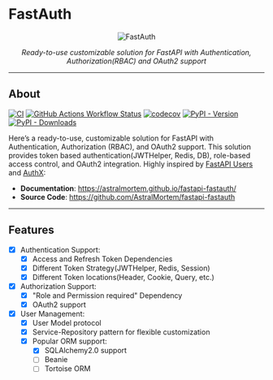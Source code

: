 # FastAuth
<p align="center">
  <img src="https://raw.githubusercontent.com/AstralMortem/fastauth/master/logo.png?sanitize=true" alt="FastAuth">
</p>

<p align="center">
    <em>Ready-to-use customizable solution for FastAPI with Authentication, Authorization(RBAC) and OAuth2 support</em>
</p>

---
## About

[![CI](https://github.com/AstralMortem/fastauth/actions/workflows/ci.yaml/badge.svg)](https://github.com/AstralMortem/fastauth/actions/workflows/ci.yaml)
[![GitHub Actions Workflow Status](https://img.shields.io/github/actions/workflow/status/AstralMortem/fastauth/docs.yaml?label=Docs)](https://astralmortem.github.io/fastauth/)
[![codecov](https://codecov.io/github/AstralMortem/fastauth/graph/badge.svg?token=SI6ND9SIPU)](https://codecov.io/github/AstralMortem/fastauth)
[![PyPI - Version](https://img.shields.io/pypi/v/fastapi-fastauth)](https://pypi.org/project/fastapi-fastauth/)
[![PyPI - Downloads](https://img.shields.io/pypi/dm/fastapi-fastauth)](https://pypi.org/project/fastapi-fastauth/)


Here’s a ready-to-use, customizable solution for FastAPI with Authentication, Authorization (RBAC), and OAuth2 support.
This solution provides token based authentication(JWTHelper, Redis, DB), role-based access control, and OAuth2 integration.
Highly inspired by [FastAPI Users](https://github.com/fastapi-users/fastapi-users) and [AuthX](https://github.com/yezz123/authx/tree/main):

* **Documentation**: <https://astralmortem.github.io/fastapi-fastauth/>
* **Source Code**: <https://github.com/AstralMortem/fastapi-fastauth>
---

## Features

* [x] Authentication Support:
    * [x] Access and Refresh Token Dependencies
    * [x] Different Token Strategy(JWTHelper, Redis, Session)
    * [x] Different Token locations(Header, Cookie, Query, etc.)
* [x] Authorization Support:
    * [x] "Role and Permission required" Dependency
    * [x] OAuth2 support
* [x] User Management:
    * [x] User Model protocol
    * [x] Service-Repository pattern for flexible customization
    * [x] Popular ORM support:
        * [x] SQLAlchemy2.0 support
        * [ ] Beanie
        * [ ] Tortoise ORM
